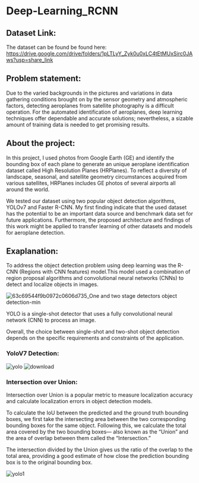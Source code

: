 # Deep-Learning_RCNN

## Dataset Link:
The dataset can be found be found here: 
https://drive.google.com/drive/folders/1pLTLyY_Zyk0u0xLC4tEtMUxSirc0JAws?usp=share_link

## Problem statement:

Due to the varied backgrounds in the pictures and variations in data gathering conditions brought on by the sensor geometry and atmospheric factors, detecting aeroplanes from satellite photography is a difficult operation. For the automated identification of aeroplanes, deep learning techniques offer dependable and accurate solutions; nevertheless, a sizable amount of training data is needed to get promising results.

## About the project:

In this project, I used photos from Google Earth (GE) and identify the bounding box of each plane to generate an unique aeroplane identification dataset called High Resolution Planes (HRPlanes). To reflect a diversity of landscape, seasonal, and satellite geometry circumstances acquired from various satellites, HRPlanes includes GE photos of several airports all around the world.

We tested our dataset using two popular object detection algorithms, YOLOv7 and Faster R-CNN. My first finding indicate that the used dataset has the potential to be an important data source and benchmark data set for future applications. Furthermore, the proposed architecture and findings of this work might be applied to transfer learning of other datasets and models for aeroplane detection.

## Exaplanation:

To address the object detection problem using deep learning was the R-CNN (Regions with CNN features) model.This model used a combination of region proposal algorithms and convolutional neural networks (CNNs) to detect and localize objects in images.

![63c69544f9b0972c0606d735_One and two stage detectors object detection-min](https://user-images.githubusercontent.com/118846871/218386709-8b63d888-2819-4c49-a8a2-874cc714c8e1.jpg)

YOLO is a single-shot detector that uses a fully convolutional neural network (CNN) to process an image.

Overall, the choice between single-shot and two-shot object detection depends on the specific requirements and constraints of the application.


### YoloV7 Detection: 

![yolo](https://user-images.githubusercontent.com/118846871/218386202-748310ac-ed75-47ec-ade3-da5faa5229ca.png)
![download](https://user-images.githubusercontent.com/118846871/218386241-07be5ede-d9c1-4fa1-a027-425958f90771.png)

### Intersection over Union:

Intersection over Union is a popular metric to measure localization accuracy and calculate localization errors in object detection models.

To calculate the IoU between the predicted and the ground truth bounding boxes, we first take the intersecting area between the two corresponding bounding boxes for the same object. 
Following this, we calculate the total area covered by the two bounding boxes— also known as the “Union” and the area of overlap between them called the “Intersection.”

The intersection divided by the Union gives us the ratio of the overlap to the total area, providing a good estimate of how close the prediction bounding box is to the original bounding box.

![yolo1](https://user-images.githubusercontent.com/118846871/218385836-d08cff2d-fce1-4eec-8ca2-40a69b6adfcb.png)
